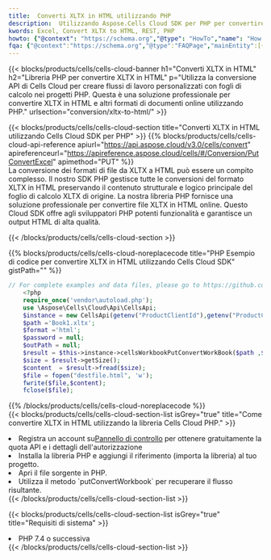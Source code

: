 ```yaml
---
title:  Converti XLTX in HTML utilizzando PHP
description:  Utilizzando Aspose.Cells Cloud SDK per PHP per convertire un file in formato XLTX in un file in formato HTML.
kwords: Excel, Convert XLTX to HTML, REST, PHP
howto: {"@context": "https://schema.org","@type": "HowTo","name": "How to convert XLTX to HTML using the Cells Cloud PHP library.","description": "How to convert XLTX to HTML using the Cells Cloud PHP library.","image": {"@type": "ImageObject"},"url": "/php/conversion/xltx-to-html/","step": [{ "@type": "HowToStep","name": "How to convert XLTX to HTML using the Cells Cloud PHP library. step 1", "image": {"@type": "ImageObject",},"url": "/php/conversion/xltx-to-html/","text": "Register an account at <a href='https://dashboard.aspose.cloud/'>Dashboard</a> to get free API quota & authorization details",},{ "@type": "HowToStep","name": "How to convert XLTX to HTML using the Cells Cloud PHP library. step 1", "image": {"@type": "ImageObject",},"url": "/php/conversion/xltx-to-html/","text": "Install PHP library and add the reference (import the library) to your project.",},{ "@type": "HowToStep","name": "How to convert XLTX to HTML using the Cells Cloud PHP library. step 1", "image": {"@type": "ImageObject",},"url": "/php/conversion/xltx-to-html/","text": "Open the source file in PHP.",},{ "@type": "HowToStep","name": "How to convert XLTX to HTML using the Cells Cloud PHP library. step 1", "image": {"@type": "ImageObject",},"url": "/php/conversion/xltx-to-html/","text": "Use the `putConvertWorkbook` method to retrieve the resulting stream.",}, ],"supply": {"@type": "HowToSupply","name": "document"},"tool": [{"@type": "HowToTool","name": "phpstorm, Visual Studio Code, Eclipse"},{"@type": "HowToTool","name": "Aspose Cells"}],"totalTime": "PT6M"}
fqa: {"@context":"https://schema.org","@type":"FAQPage","mainEntity":[{"@type":"Question","name":"Why convert file formats in C# using REST API?","acceptedAnswer":{"@type":"Answer","text":"Documents are encoded in many ways, and some files may be incompatible with the software you use. To open and read such files, just convert them to appropriate file formats.<br/><ol><li>Install .NET SDK and add the reference (import the library) to your project.</li><li>Open the source file in C# using REST API.</li><li>Call the PutConvertWorkbookRequest() method, passing an output filename with required extension.</li><li>Get the result of conversion as a separate file.</li></ol>"}},{"@type":"Question","name":"What file formats can I convert with your C# library?","acceptedAnswer":{"@type":"Answer","text":"We support a variety of file formats for conversion using .NET library, including XLSX, Excel, xls , PDF, CSV, HTML, Markdown, XML, PNG, JPG, TIFF, Json, TXT and many more."}},{"@type":"Question","name":"What is the maximum allowed file size for conversion using this .NET library?","acceptedAnswer":{"@type":"Answer","text":"There are no file size limits for format conversions using .NET library."}}]}
---
```

{{< blocks/products/cells/cells-cloud-banner h1="Converti XLTX in HTML" h2="Libreria PHP per convertire XLTX in HTML" p="Utilizza la conversione API di Cells Cloud per creare flussi di lavoro personalizzati con fogli di calcolo nei progetti PHP. Questa è una soluzione professionale per convertire XLTX in HTML e altri formati di documenti online utilizzando PHP." urlsection="conversion/xltx-to-html/" >}}

{{< blocks/products/cells/cells-cloud-section title="Converti XLTX in HTML utilizzando Cells Cloud SDK per PHP" >}}
{{% blocks/products/cells/cells-cloud-api-reference apiurl="https://api.aspose.cloud/v3.0/cells/convert" apireferenceurl="https://apireference.aspose.cloud/cells/#/Conversion/PutConvertExcel" apimethod="PUT" %}}
<br/>
La conversione dei formati di file da XLTX a HTML può essere un compito complesso. Il nostro SDK PHP gestisce tutte le conversioni del formato XLTX in HTML preservando il contenuto strutturale e logico principale del foglio di calcolo XLTX di origine. La nostra libreria PHP fornisce una soluzione professionale per convertire file XLTX in HTML online. Questo Cloud SDK offre agli sviluppatori PHP potenti funzionalità e garantisce un output HTML di alta qualità.

{{< /blocks/products/cells/cells-cloud-section >}}

{{% blocks/products/cells/cells-cloud-noreplacecode title="PHP Esempio di codice per convertire XLTX in HTML utilizzando Cells Cloud SDK" gistPath="" %}}
 
```php
// For complete examples and data files, please go to https://github.com/aspose-cells-cloud/aspose-cells-cloud-php/
    <?php
    require_once('vendor\autoload.php');
    use \Aspose\Cells\Cloud\Api\CellsApi;
    $instance = new CellsApi(getenv("ProductClientId"),getenv("ProductClientSecret"));
    $path ='Book1.xltx';    
    $format ='html';
    $password = null;
    $outPath = null;      
    $result = $this->instance->cellsWorkbookPutConvertWorkBook($path ,$format, $password,  $outPath);
    $size = $result->getSize();
    $content  = $result->fread($size);
    $file = fopen("destfile.html", 'w');
    fwrite($file,$content);
    fclose($file);
```
 
{{% /blocks/products/cells/cells-cloud-noreplacecode %}}
<br/>
{{< blocks/products/cells/cells-cloud-section-list isGrey="true" title="Come convertire XLTX in HTML utilizzando la libreria Cells Cloud PHP." >}}
<li> Registra un account su<a href="https://dashboard.aspose.cloud/">Pannello di controllo</a> per ottenere gratuitamente la quota API e i dettagli dell'autorizzazione</li>
<li>Installa la libreria PHP e aggiungi il riferimento (importa la libreria) al tuo progetto.</li>
<li>Apri il file sorgente in PHP.</li>
<li>Utilizza il metodo `putConvertWorkbook` per recuperare il flusso risultante.</li>
{{< /blocks/products/cells/cells-cloud-section-list >}}

{{< blocks/products/cells/cells-cloud-section-list isGrey="true" title="Requisiti di sistema" >}}
<li>PHP 7.4 o successiva</li>
{{< /blocks/products/cells/cells-cloud-section-list >}}
